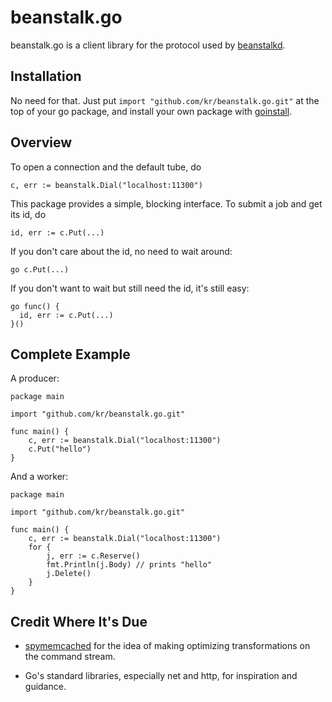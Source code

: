 # beanstalk.go

beanstalk.go is a client library for the protocol used by [beanstalkd][].

## Installation

No need for that. Just put `import "github.com/kr/beanstalk.go.git"` at the
top of your go package, and install your own package with [goinstall][].

## Overview

To open a connection and the default tube, do

    c, err := beanstalk.Dial("localhost:11300")

This package provides a simple, blocking interface. To submit a job and get
its id, do

    id, err := c.Put(...)

If you don't care about the id, no need to wait around:

    go c.Put(...)

If you don't want to wait but still need the id, it's still easy:

    go func() {
      id, err := c.Put(...)
    }()

## Complete Example

A producer:

    package main

    import "github.com/kr/beanstalk.go.git"

    func main() {
        c, err := beanstalk.Dial("localhost:11300")
        c.Put("hello")
    }

And a worker:

    package main

    import "github.com/kr/beanstalk.go.git"

    func main() {
        c, err := beanstalk.Dial("localhost:11300")
        for {
            j, err := c.Reserve()
            fmt.Println(j.Body) // prints "hello"
            j.Delete()
        }
    }

## Credit Where It's Due

 * [spymemcached][] for the idea of making optimizing transformations on the
   command stream.

 * Go's standard libraries, especially net and http, for inspiration and
   guidance.

[beanstalkd]: http://kr.github.com/beanstalkd/
[spymemcached]: http://code.google.com/p/spymemcached/
[goinstall]: http://golang.org/cmd/goinstall/
